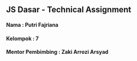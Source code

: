 ## JS Dasar - Technical Assignment


#### Nama : Putri Fajriana
#### Kelompok : 7
#### Mentor Pembimbing : Zaki Arrozi Arsyad
